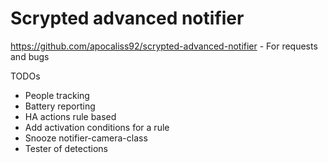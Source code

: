 # Scrypted advanced notifier

https://github.com/apocaliss92/scrypted-advanced-notifier - For requests and bugs

TODOs
- People tracking
- Battery reporting
- HA actions rule based
- Add activation conditions for a rule
- Snooze notifier-camera-class
- Tester of detections

